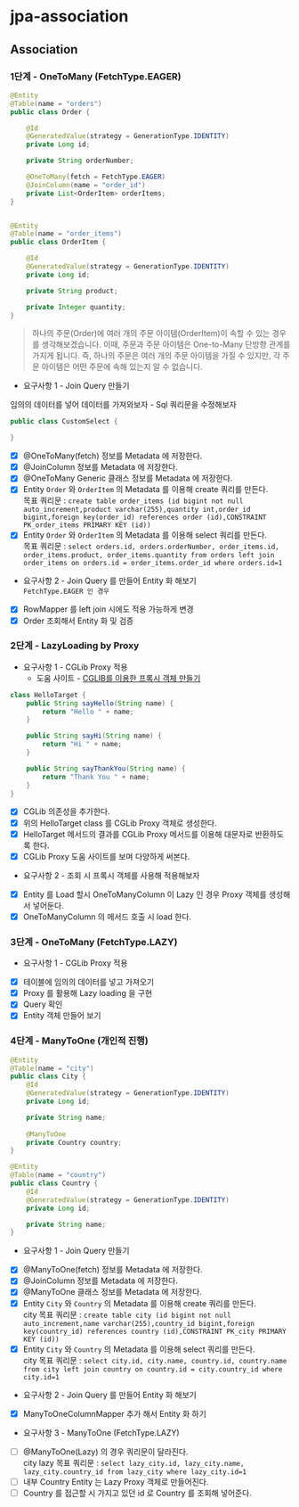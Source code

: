 # jpa-association

## Association

### 1단계 - OneToMany (FetchType.EAGER)
```java
@Entity
@Table(name = "orders")
public class Order {

    @Id
    @GeneratedValue(strategy = GenerationType.IDENTITY)
    private Long id;

    private String orderNumber;

    @OneToMany(fetch = FetchType.EAGER)
    @JoinColumn(name = "order_id")
    private List<OrderItem> orderItems;
}


@Entity
@Table(name = "order_items")
public class OrderItem {

    @Id
    @GeneratedValue(strategy = GenerationType.IDENTITY)
    private Long id;

    private String product;

    private Integer quantity;
}
```
> 하나의 주문(Order)에 여러 개의 주문 아이템(OrderItem)이 속할 수 있는 경우를 생각해보겠습니다.
이때, 주문과 주문 아이템은 One-to-Many 단방향 관계를 가지게 됩니다.
즉, 하나의 주문은 여러 개의 주문 아이템을 가질 수 있지만, 각 주문 아이템은 어떤 주문에 속해 있는지 알 수 없습니다.

- 요구사항 1 - Join Query 만들기

임의의 데이터를 넣어 데이터를 가져와보자 - Sql 쿼리문을 수정해보자
```java
public class CustomSelect {

}
```
- [x] @OneToMany(fetch) 정보를 Metadata 에 저장한다.
- [x] @JoinColumn 정보를 Metadata 에 저장한다.
- [x] @OneToMany Generic 클래스 정보를 Metadata 에 저장한다.
- [x] Entity `Order` 와 `OrderItem` 의 Metadata 를 이용해 create 쿼리를 만든다.
<br> 목표 쿼리문 : `create table order_items (id bigint not null auto_increment,product varchar(255),quantity int,order_id bigint,foreign key(order_id) references order (id),CONSTRAINT PK_order_items PRIMARY KEY (id))`
- [x] Entity `Order` 와 `OrderItem` 의 Metadata 를 이용해 select 쿼리를 만든다.
<br> 목표 쿼리문 : `select orders.id, orders.orderNumber, order_items.id, order_items.product, order_items.quantity from orders left join order_items on orders.id = order_items.order_id where orders.id=1`

- 요구사항 2 - Join Query 를 만들어 Entity 화 해보기
<br>`FetchType.EAGER 인 경우`
- [x] RowMapper 를 left join 시에도 적용 가능하게 변경
- [x] Order 조회해서 Entity 화 및 검증

### 2단계 - LazyLoading by Proxy
- 요구사항 1 - CGLib Proxy 적용 
  - 도움 사이트 - [CGLIB를 이용한 프록시 객체 만들기](https://javacan.tistory.com/entry/114)
```java
class HelloTarget {
    public String sayHello(String name) {
        return "Hello " + name;
    }

    public String sayHi(String name) {
        return "Hi " + name;
    }

    public String sayThankYou(String name) {
        return "Thank You " + name;
    }
}
```
- [x] CGLib 의존성을 추가한다.
- [x] 위의 HelloTarget class 를 CGLib Proxy 객체로 생성한다.
- [x] HelloTarget 메서드의 결과를 CGLib Proxy 메서드를 이용해 대문자로 반환하도록 한다.
- [x] CGLib Proxy 도움 사이트를 보며 다양하게 써본다.

- 요구사항 2 - 조회 시 프록시 객체를 사용해 적용해보자
- [x] Entity 를 Load 할시 OneToManyColumn 이 Lazy 인 경우 Proxy 객체를 생성해서 넣어둔다.
- [x] OneToManyColumn 의 메서드 호출 시 load 한다.

### 3단계 - OneToMany (FetchType.LAZY)
- 요구사항 1 - CGLib Proxy 적용
- [x] 테이블에 임의의 데이터를 넣고 가져오기
- [x] Proxy 를 활용해 Lazy loading 을 구현
- [x] Query 확인
- [x] Entity 객체 만들어 보기

### 4단계 - ManyToOne (개인적 진행)
```java
@Entity
@Table(name = "city")
public class City {
    @Id
    @GeneratedValue(strategy = GenerationType.IDENTITY)
    private Long id;

    private String name;
    
    @ManyToOne
    private Country country;
}

@Entity
@Table(name = "country")
public class Country {
    @Id
    @GeneratedValue(strategy = GenerationType.IDENTITY)
    private Long id;

    private String name;
}
```
- 요구사항 1 - Join Query 만들기
- [x] @ManyToOne(fetch) 정보를 Metadata 에 저장한다.
- [x] @JoinColumn 정보를 Metadata 에 저장한다.
- [x] @ManyToOne 클래스 정보를 Metadata 에 저장한다.
- [x] Entity `City` 와 `Country` 의 Metadata 를 이용해 create 쿼리를 만든다.
  <br> city 목표 쿼리문 : `create table city (id bigint not null auto_increment,name varchar(255),country_id bigint,foreign key(country_id) references country (id),CONSTRAINT PK_city PRIMARY KEY (id))`
- [x] Entity `City` 와 `Country` 의 Metadata 를 이용해 select 쿼리를 만든다.
  <br> city 목표 쿼리문 : `select city.id, city.name, country.id, country.name from city left join country on country.id = city.country_id where city.id=1`

- 요구사항 2 - Join Query 를 만들어 Entity 화 해보기
- [x] ManyToOneColumnMapper 추가 해서 Entity 화 하기

- 요구사항 3 - ManyToOne (FetchType.LAZY)
- [ ] @ManyToOne(Lazy) 의 경우 쿼리문이 달라진다.
  <br> city lazy 목표 쿼리문 : `select lazy_city.id, lazy_city.name, lazy_city.country_id from lazy_city where lazy_city.id=1`
- [ ] 내부 Country Entity 는 Lazy Proxy 객체로 만들어진다.
- [ ] Country 를 접근할 시 가지고 있던 id 로 Country 를 조회해 넣어준다. 
